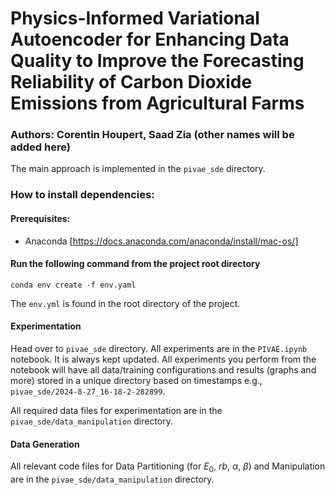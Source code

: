 # Physics-Informed Variational Autoencoder for Enhancing Data Quality to Improve the Forecasting Reliability of Carbon Dioxide Emissions from Agricultural Farms

### Authors: Corentin Houpert, Saad Zia (other names will be added here)

The main approach is implemented in the `pivae_sde` directory. 

### How to install dependencies:
#### Prerequisites: 
- Anaconda [https://docs.anaconda.com/anaconda/install/mac-os/]


#### Run the following command from the project root directory
```
conda env create -f env.yaml
```
The `env.yml` is found in the root directory of the project.

#### Experimentation
Head over to `pivae_sde` directory. All experiments are in the `PIVAE.ipynb` notebook. It is always kept updated. All experiments you perform from the notebook will have all data/training configurations and results (graphs and more) stored in a unique directory based on timestamps e.g., `pivae_sde/2024-8-27_16-18-2-282899`.

All required data files for experimentation are in the `pivae_sde/data_manipulation` directory.

#### Data Generation
All relevant code files for Data Partitioning (for $E_0$, $rb$, $\alpha$, $\beta$) and Manipulation are in the `pivae_sde/data_manipulation` directory.
